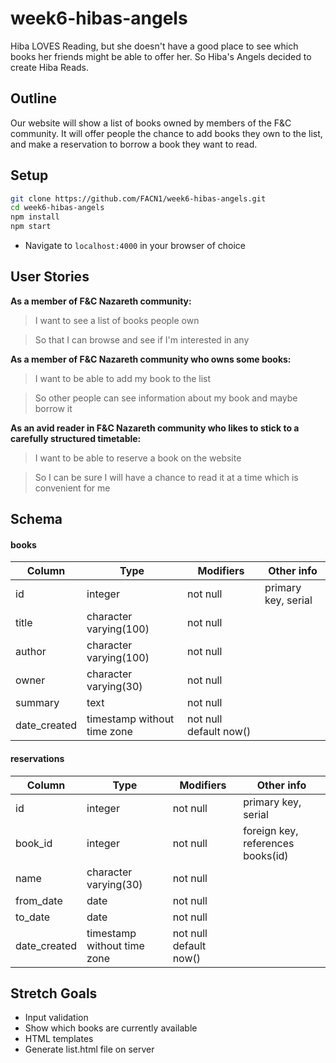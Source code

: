 # week6-hibas-angels
Hiba LOVES Reading, but she doesn't have a good place to see which books her friends might be able to offer her. So Hiba's Angels decided to create Hiba Reads.

## Outline
Our website will show a list of books owned by members of the F&C community. It will offer people the chance to add books they own to the list, and make a reservation to borrow a book they want to read.

## Setup
```bash
git clone https://github.com/FACN1/week6-hibas-angels.git
cd week6-hibas-angels
npm install
npm start
```
- Navigate to `localhost:4000` in your browser of choice

## User Stories
**As a member of F&C Nazareth community:**
> I want to see a list of books people own

> So that I can browse and see if I'm interested in any

**As a member of F&C Nazareth community who owns some books:**
> I want to be able to add my book to the list

> So other people can see information about my book and maybe borrow it

**As an avid reader in F&C Nazareth community who likes to stick to a carefully structured timetable:**
> I want to be able to reserve a book on the website

> So I can be sure I will have a chance to read it at a time which is convenient for me

## Schema
#### books

Column   |          Type          | Modifiers | Other info
--- | --- | --- | ---
 id           | integer                | not null | primary key, serial
 title        | character varying(100) | not null |
 author       | character varying(100) | not null |
 owner        | character varying(30)  | not null |
 summary      | text                   | not null |
 date_created | timestamp without time zone | not null default now()|


#### reservations
Column    |         Type          | Modifiers | Other info
--- | --- | --- | ---
  id           | integer               | not null | primary key, serial
  book_id      | integer               | not null | foreign key, references books(id)
  name         | character varying(30) | not null |
  from_date    | date                  | not null |
  to_date      | date                  | not null |
  date_created | timestamp without time zone | not null default now() |

## Stretch Goals
- Input validation
- Show which books are currently available
- HTML templates
- Generate list.html file on server

